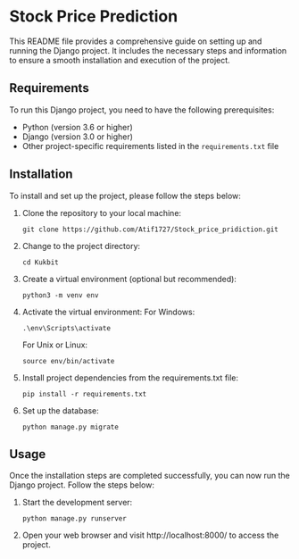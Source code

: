 # Stock Price Prediction

This README file provides a comprehensive guide on setting up and running the Django project. It includes the necessary steps and information to ensure a smooth installation and execution of the project.

## Requirements

To run this Django project, you need to have the following prerequisites:

- Python (version 3.6 or higher)
- Django (version 3.0 or higher)
- Other project-specific requirements listed in the `requirements.txt` file

## Installation

To install and set up the project, please follow the steps below:

1. Clone the repository to your local machine:

   ```shell
   git clone https://github.com/Atif1727/Stock_price_pridiction.git

2. Change to the project directory:
    ```shell
    cd Kukbit
3. Create a virtual environment (optional but recommended):
    ```shell
    python3 -m venv env
4. Activate the virtual environment:
    For Windows:
    ```shell
    .\env\Scripts\activate
    ```
    For Unix or Linux:
    ```shell
    source env/bin/activate
    
5. Install project dependencies from the requirements.txt file:
    ```shell
    pip install -r requirements.txt
6. Set up the database:
    ```shell
    python manage.py migrate

## Usage
Once the installation steps are completed successfully, you can now run the Django project. Follow the steps below:

1. Start the development server:
    ```shell
    python manage.py runserver
    
2. Open your web browser and visit http://localhost:8000/ to access the project.